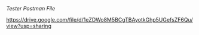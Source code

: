 *Tester Postman File*

https://drive.google.com/file/d/1eZDWo8M5BCgTBAyotkGhp5UGefsZF6Qu/view?usp=sharing
